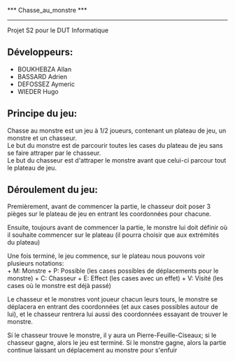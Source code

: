 *** Chasse_au_monstre ***
*************************

Projet S2 pour le DUT Informatique

Développeurs:
-
- BOUKHEBZA Allan
- BASSARD Adrien
- DEFOSSEZ Aymeric
- WIEDER Hugo

Principe du jeu:  
-
  Chasse au monstre est un jeu à 1/2 joueurs, contenant un plateau de jeu, un monstre et un chasseur.  
  Le but du monstre est de parcourir toutes les cases du plateau de jeu sans se faire attraper par le chasseur.  
  Le but du chasseur est d'attraper le monstre avant que celui-ci parcour tout le plateau de jeu.  
  
Déroulement du jeu:  
-
  Premièrement, avant de commencer la partie, le chasseur doit poser 3 pièges sur le plateau de jeu en entrant les coordonnées pour chacune.  
 
  Ensuite, toujours avant de commencer la partie, le monstre lui doit définir où il souhaite commencer sur le plateau (il pourra choisir que aux extrémités du plateau)  
   
  Une fois terminé, le jeu commence, sur le plateau nous pouvons voir plusieurs notations:  
    + M: Monstre
    + P: Possible (les cases possibles de déplacements pour le monstre)
    + C: Chasseur
    + E: Effect (les cases avec un effet)
    + V: Visité (les cases où le monstre est déjà passé)
  
  Le chasseur et le monstres vont joueur chacun leurs tours, le monstre se déplacera en entrant des coordonnées (et aux cases possibles autour de lui), et le chasseur rentrera lui aussi des coordonnées essayant de trouver le monstre.  
  
  Si le chasseur trouve le monstre, il y aura un Pierre-Feuille-Ciseaux; si le chasseur gagne, alors le jeu est terminé. Si le monstre gagne, alors la partie continue laissant un déplacement au monstre pour s'enfuir  
